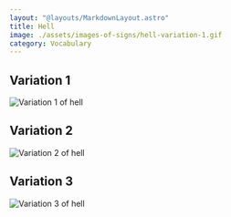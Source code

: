 ```yaml
---
layout: "@layouts/MarkdownLayout.astro"
title: Hell
image: ./assets/images-of-signs/hell-variation-1.gif
category: Vocabulary
---
```


## Variation 1

![Variation 1 of hell](@signs/hell-variation-1.gif)

## Variation 2

![Variation 2 of hell](@signs/hell-variation-2.gif)

## Variation 3

![Variation 3 of hell](@signs/hell-variation-3.gif)
